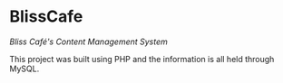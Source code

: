 # BlissCafe

*Bliss Café's Content Management System*

This project was built using PHP and the information is all held through MySQL.
